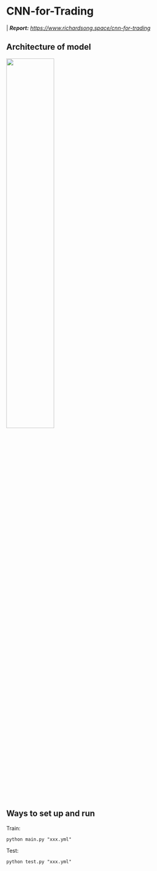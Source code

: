 # CNN-for-Trading
| ***Report:*** *https://www.richardsong.space/cnn-for-trading*

## Architecture of model
<img src="https://user-images.githubusercontent.com/76866748/233301890-e7f816c1-3b69-488b-b275-de77258fb58d.png" width=50%>


## Ways to set up and run
Train:
```Batch
python main.py "xxx.yml"
```
Test:
```Batch
python test.py "xxx.yml"
```
